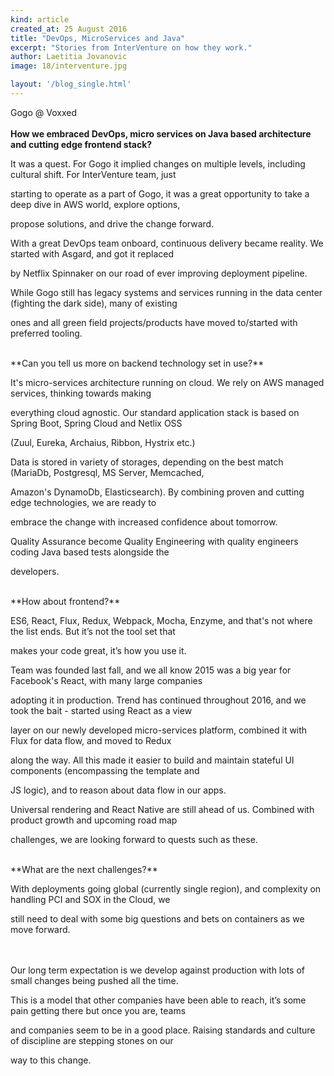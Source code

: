 ```yaml
---
kind: article
created_at: 25 August 2016
title: "DevOps, MicroServices and Java"
excerpt: "Stories from InterVenture on how they work."
author: Laetitia Jovanovic
image: 18/interventure.jpg

layout: '/blog_single.html'
---
```


Gogo @ Voxxed
<br/><br/>
**How we embraced DevOps, micro services on Java based architecture and cutting edge frontend stack?**

It was a quest. For Gogo it implied changes on multiple levels, including cultural shift. For InterVenture team, just

starting to operate as a part of Gogo, it was a great opportunity to take a deep dive in AWS world, explore options,

propose solutions, and drive the change forward.

With a great DevOps team onboard, continuous delivery became reality. We started with Asgard, and got it replaced

by Netflix Spinnaker on our road of ever improving deployment pipeline.

While Gogo still has legacy systems and services running in the data center (fighting the dark side), many of existing

ones and all green field projects/products have moved to/started with preferred tooling.

<br/>
**Can you tell us more on backend technology set in use?**

It's micro-services architecture running on cloud. We rely on AWS managed services, thinking towards making

everything cloud agnostic. Our standard application stack is based on Spring Boot, Spring Cloud and Netlix OSS

(Zuul, Eureka, Archaius, Ribbon, Hystrix etc.)

Data is stored in variety of storages, depending on the best match (MariaDb, Postgresql, MS Server, Memcached,

Amazon's DynamoDb, Elasticsearch). By combining proven and cutting edge technologies, we are ready to

embrace the change with increased confidence about tomorrow.

Quality Assurance become Quality Engineering with quality engineers coding Java based tests alongside the

developers.

<br/>
**How about frontend?**

ES6, React, Flux, Redux, Webpack, Mocha, Enzyme, and that's not where the list ends. But it’s not the tool set that

makes your code great, it’s how you use it.

Team was founded last fall, and we all know 2015 was a big year for Facebook's React, with many large companies

adopting it in production. Trend has continued throughout 2016, and we took the bait - started using React as a view

layer on our newly developed micro-services platform, combined it with Flux for data flow, and moved to Redux

along the way. All this made it easier to build and maintain stateful UI components (encompassing the template and

JS logic), and to reason about data flow in our apps.

Universal rendering and React Native are still ahead of us. Combined with product growth and upcoming road map

challenges, we are looking forward to quests such as these.

<br/>
**What are the next challenges?**

With deployments going global (currently single region), and complexity on handling PCI and SOX in the Cloud, we

still need to deal with some big questions and bets on containers as we move forward.



<br/>
<br/>
Our long term expectation is we develop against production with lots of small changes being pushed all the time.

This is a model that other companies have been able to reach, it’s some pain getting there but once you are, teams

and companies seem to be in a good place. Raising standards and culture of discipline are stepping stones on our

way to this change.
